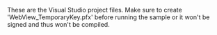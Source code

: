These are the Visual Studio project files. Make sure to create 'WebView_TemporaryKey.pfx' before running the sample or it won't be signed and thus won't be compiled.
